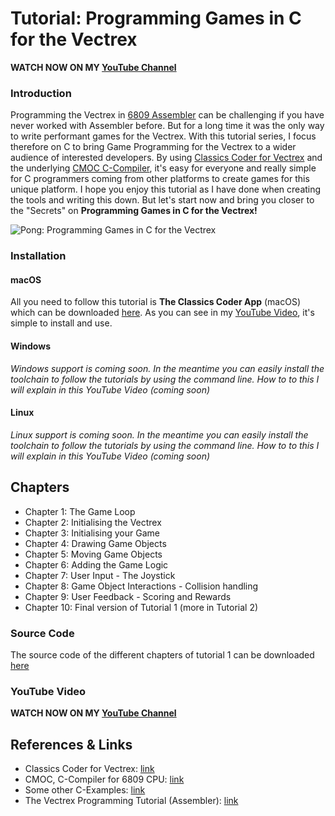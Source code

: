 # Tutorial: Programming Games in C for the Vectrex

**WATCH NOW ON MY [YouTube Channel](https://www.youtube.com/watch?v=m5Gxzj2xb2M&list=PLP6u_67PQGuHlz8J7U2Y6oUv05O_74D2w)**


### Introduction
Programming the Vectrex in [6809 Assembler](http://vide.malban.de/help/vectrex-tutorial-ii) can be challenging if you have never worked with Assembler before.
But for a long time it was the only way to write performant games for the Vectrex.
With this tutorial series, I focus therefore on C to bring Game Programming for the Vectrex to a wider audience
of interested developers. By using [Classics Coder for Vectrex](http://www.classicscoder.com/classics-coder-vec.html) and the underlying [CMOC C-Compiler](https://www.github.com/rogerboesch/cmoc-classics-coder), it's easy for everyone
and really simple for C programmers coming from other platforms to create games for this unique platform.
I hope you enjoy this tutorial as I have done when creating the tools and writing this down.
But let's start now and bring you closer to the "Secrets" on **Programming Games in C for the Vectrex!**


![Pong: Programming Games in C for the Vectrex](assets/pong.gif)


### Installation

#### macOS
All you need to follow this tutorial is **The Classics Coder App** (macOS) which can be downloaded [here](https://raw.githubusercontent.com/rogerboesch/vectrex-dev/master/tools/Classics_Coder_for_Vectrex-Latest.tar.gz).
As you can see in my [YouTube Video](https://www.youtube.com/watch?v=m5Gxzj2xb2M&list=PLP6u_67PQGuHlz8J7U2Y6oUv05O_74D2w), it's simple to install and use.


#### Windows
*Windows support is coming soon. In the meantime you can easily install the toolchain to follow the tutorials by using the command line.
How to to this I will explain in this YouTube Video (coming soon)*


#### Linux
*Linux support is coming soon. In the meantime you can easily install the toolchain to follow the tutorials by using the command line.
How to to this I will explain in this YouTube Video (coming soon)*


## Chapters

* Chapter 1: The Game Loop
* Chapter 2: Initialising the Vectrex
* Chapter 3: Initialising your Game
* Chapter 4: Drawing Game Objects
* Chapter 5: Moving Game Objects
* Chapter 6: Adding the Game Logic
* Chapter 7: User Input - The Joystick 
* Chapter 8: Game Object Interactions - Collision handling
* Chapter 9: User Feedback - Scoring and Rewards
* Chapter 10: Final version of Tutorial 1 (more in Tutorial 2)


### Source Code

The source code of the different chapters of tutorial 1 can be downloaded [here](https://github.com/rogerboesch/vectrex-dev/tree/master/tutorial-code/tutorial1)


### YouTube Video

**WATCH NOW ON MY [YouTube Channel](https://www.youtube.com/watch?v=m5Gxzj2xb2M&list=PLP6u_67PQGuHlz8J7U2Y6oUv05O_74D2w)**



## References & Links

* Classics Coder for Vectrex: [link](http://www.classicscoder.com/classics-coder-vec.html)
* CMOC, C-Compiler for 6809 CPU: [link](https://www.github.com/rogerboesch/cmoc-classics-coder)
* Some other C-Examples: [link](https://github.com/rogerboesch/vectrex-dev/tree/master/samples) 
* The Vectrex Programming Tutorial (Assembler): [link](https://www.playvectrex.com/designit/chrissalo/toc.htm)
